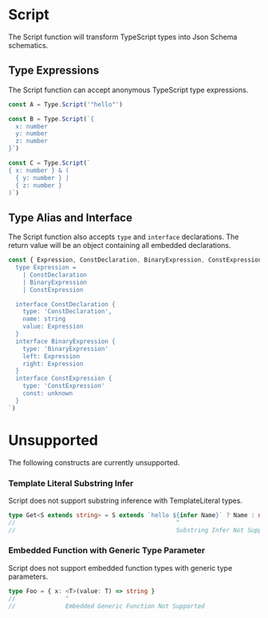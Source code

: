 # Script

The Script function will transform TypeScript types into Json Schema schematics.

## Type Expressions

The Script function can accept anonymous TypeScript type expressions.

```typescript
const A = Type.Script('"hello"')

const B = Type.Script(`{
  x: number
  y: number
  z: number
}`)

const C = Type.Script(`
{ x: number } & (
  { y: number } | 
  { z: number }
)`)

```

## Type Alias and Interface

The Script function also accepts `type` and `interface` declarations. The return value will be an object containing all embedded declarations.

```typescript
const { Expression, ConstDeclaration, BinaryExpression, ConstExpression } = Type.Script(`
  type Expression = 
    | ConstDeclaration
    | BinaryExpression
    | ConstExpression

  interface ConstDeclaration {
    type: 'ConstDeclaration',
    name: string
    value: Expression
  }
  interface BinaryExpression {
    type: 'BinaryExpression'
    left: Expression
    right: Expression
  }
  interface ConstExpression {
    type: 'ConstExpression'
    const: unknown
  }
`)

```

# Unsupported

The following constructs are currently unsupported.

### Template Literal Substring Infer

Script does not support substring inference with TemplateLiteral types.

```typescript
type Get<S extends string> = S extends `hello ${infer Name}` ? Name : never
//                                             ^
//                                             Substring Infer Not Supported
```

### Embedded Function with Generic Type Parameter

Script does not support embedded function types with generic type parameters.

```typescript
type Foo = { x: <T>(value: T) => string }
//              ^ 
//              Embedded Generic Function Not Supported
```